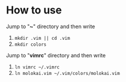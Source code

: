 # How to use

Jump to "**~**" directory and then write
1. `mkdir .vim || cd .vim`
2. `mkdir colors`

Jump to "**vimrc**" directory and then write
1. `ln vimrc ~/.vimrc`
2. `ln molokai.vim ~/.vim/colors/molokai.vim`
